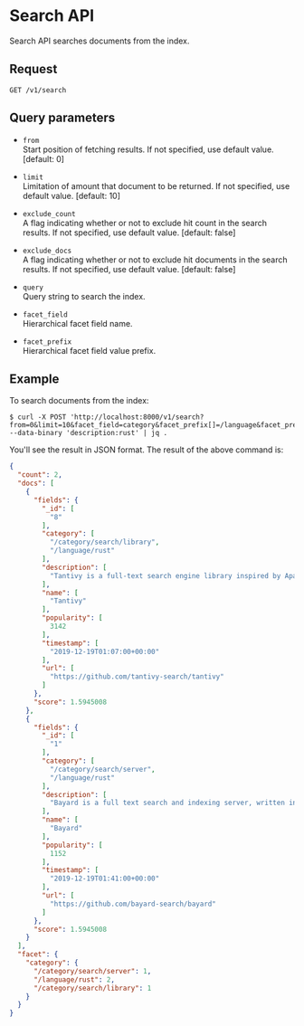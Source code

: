 # Search API

Search API searches documents from the index.

## Request

```text
GET /v1/search
```

## Query parameters

- `from`  
Start position of fetching results. If not specified, use default value. [default: 0]

- `limit`  
Limitation of amount that document to be returned. If not specified, use default value. [default: 10]

- `exclude_count`  
A flag indicating whether or not to exclude hit count in the search results. If not specified, use default value. [default: false]

- `exclude_docs`  
A flag indicating whether or not to exclude hit documents in the search results. If not specified, use default value. [default: false]

- `query`  
Query string to search the index.

- `facet_field`  
Hierarchical facet field name.

- `facet_prefix`  
Hierarchical facet field value prefix.

## Example

To search documents from the index:

```text
$ curl -X POST 'http://localhost:8000/v1/search?from=0&limit=10&facet_field=category&facet_prefix[]=/language&facet_prefix[]=/category/search' --data-binary 'description:rust' | jq .
```

You'll see the result in JSON format. The result of the above command is:

```json
{
  "count": 2,
  "docs": [
    {
      "fields": {
        "_id": [
          "8"
        ],
        "category": [
          "/category/search/library",
          "/language/rust"
        ],
        "description": [
          "Tantivy is a full-text search engine library inspired by Apache Lucene and written in Rust."
        ],
        "name": [
          "Tantivy"
        ],
        "popularity": [
          3142
        ],
        "timestamp": [
          "2019-12-19T01:07:00+00:00"
        ],
        "url": [
          "https://github.com/tantivy-search/tantivy"
        ]
      },
      "score": 1.5945008
    },
    {
      "fields": {
        "_id": [
          "1"
        ],
        "category": [
          "/category/search/server",
          "/language/rust"
        ],
        "description": [
          "Bayard is a full text search and indexing server, written in Rust, built on top of Tantivy."
        ],
        "name": [
          "Bayard"
        ],
        "popularity": [
          1152
        ],
        "timestamp": [
          "2019-12-19T01:41:00+00:00"
        ],
        "url": [
          "https://github.com/bayard-search/bayard"
        ]
      },
      "score": 1.5945008
    }
  ],
  "facet": {
    "category": {
      "/category/search/server": 1,
      "/language/rust": 2,
      "/category/search/library": 1
    }
  }
}
```